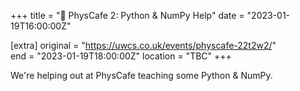 +++
title = "🧪 PhysCafe 2: Python & NumPy Help"
date = "2023-01-19T16:00:00Z"

[extra]
original = "https://uwcs.co.uk/events/physcafe-22t2w2/"    
end = "2023-01-19T18:00:00Z"
location = "TBC"
+++

We're helping out at PhysCafe teaching some Python & NumPy.
